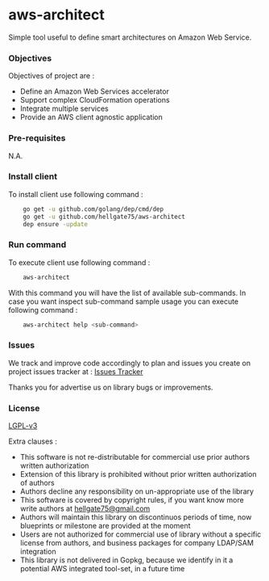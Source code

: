 # aws-architect

Simple tool useful to define smart architectures on Amazon Web Service.


### Objectives

Objectives of project are :

* Define an Amazon Web Services accelerator
* Support complex CloudFormation operations
* Integrate multiple services
* Provide an AWS client agnostic application


### Pre-requisites

N.A.


### Install client

To install client use following command :

```bash
    go get -u github.com/golang/dep/cmd/dep
    go get -u github.com/hellgate75/aws-architect
    dep ensure -update
```


### Run command

To execute client use following command :

```bash
    aws-architect
```

With this command you will have the list of available sub-commands. In case you want inspect sub-command sample usage you can execute following command :

 ```bash
     aws-architect help <sub-command> 
 ```


### Issues

We track and improve code accordingly to plan and issues you create on project issues tracker at :
[Issues Tracker](https://github.com/hellgate75/aws-architect/issues)


Thanks you for advertise us on library bugs or improvements.


### License

[LGPL-v3](/LICENSE)

Extra clauses :

* This software is not re-distributable for commercial use prior authors written authorization 
* Extension of this library is prohibited without prior written authorization of authors
* Authors decline any responsibility on un-appropriate use of the library
* This software is covered by copyright rules, if you want know more write authors at hellgate75@gmail.com
* Authors will maintain this library on discontinuos periods of time, now blueprints or milestone are provided at the moment
* Users are not authorized for commercial use of library without a specific license from authors, and business packages for company LDAP/SAM integration
* This library is not delivered in Gopkg, because we identify in it a potential AWS integrated tool-set, in a future time
